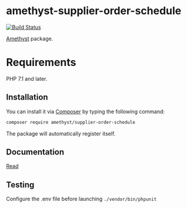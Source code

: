 # amethyst-supplier-order-schedule

[![Build Status](https://travis-ci.org/amethyst-php/supplier-order-schedule.svg?branch=master)](https://travis-ci.org/amethyst-php/supplier-order-schedule)

[Amethyst](https://github.com/amethyst-php/amethyst) package.

# Requirements

PHP 7.1 and later.

## Installation

You can install it via [Composer](https://getcomposer.org/) by typing the following command:

```bash
composer require amethyst/supplier-order-schedule
```

The package will automatically register itself.

## Documentation

[Read](docs/index.md)

## Testing

Configure the .env file before launching `./vendor/bin/phpunit`
